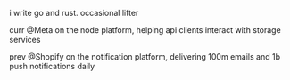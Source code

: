 i write go and rust. occasional lifter

curr @Meta on the node platform, helping api clients interact with storage services

prev @Shopify on the notification platform, delivering 100m emails and 1b push notifications daily 
